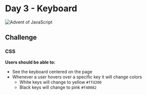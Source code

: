 # Day 3 - Keyboard

![Advent of JavaScript](https://coachtestprep.s3.amazonaws.com/direct-uploads/user-117025/51b2a11d-c726-4416-aa21-4c14121c8bb2/COVER.png)

## Challenge

### CSS

**Users should be able to:**

- See the keyboard centered on the page
- Whenever a user hovers over a specific key it will change colors
  - White keys will change to yellow `#ffd200`
  - Black keys will change to pink `#f40082`

